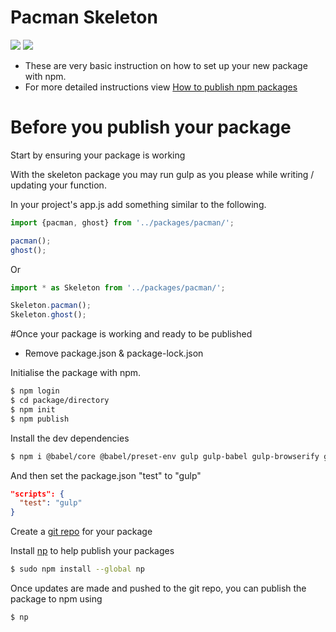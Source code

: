 # Pacman Skeleton

<img src="https://img.shields.io/badge/made_with-QUICKSILVER">
<img src="https://img.shields.io/badge/made_by-Toast NZ">

- These are very basic instruction on how to set up your new package with npm.
- For more detailed instructions view [How to publish npm packages](https://zellwk.com/blog/publish-to-npm/)

# Before you publish your package

Start by ensuring your package is working

With the skeleton package you may run gulp as you please while writing / updating your function.

In your project's app.js add something similar to the following.

```js
import {pacman, ghost} from '../packages/pacman/';

pacman();
ghost();
```

Or 

```js
import * as Skeleton from '../packages/pacman/';

Skeleton.pacman();
Skeleton.ghost();
```

#Once your package is working and ready to be published

- Remove package.json & package-lock.json

Initialise the package with npm.

```sh
$ npm login
$ cd package/directory
$ npm init
$ npm publish
```

Install the dev dependencies

```sh
$ npm i @babel/core @babel/preset-env gulp gulp-babel gulp-browserify gulp-concat gulp-plumber
```

And then set the package.json "test" to "gulp"

```json
"scripts": {
  "test": "gulp"
}
```

Create a [git repo](https://github.com/new) for your package

Install [np](https://www.npmjs.com/package/np) to help publish your packages

```sh
$ sudo npm install --global np
```

Once updates are made and pushed to the git repo, you can publish the package to npm using 

```sh
$ np
```
